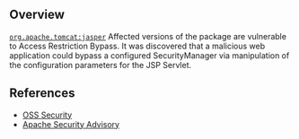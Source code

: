 ## Overview
[`org.apache.tomcat:jasper`](http://search.maven.org/#search%7Cga%7C1%7Ca%3A%22jasper%22)
Affected versions of the package are vulnerable to Access Restriction Bypass. It was discovered that a malicious web application could bypass a configured SecurityManager via manipulation of the configuration parameters for the JSP Servlet.

## References
- [OSS Security](http://www.openwall.com/lists/oss-security/2016/10/27/11)
- [Apache Security Advisory](https://tomcat.apache.org/security-6.html#Fixed_in_Apache_Tomcat_6.0.48)
